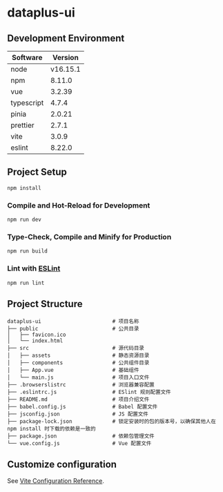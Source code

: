 # dataplus-ui

## Development Environment

| Software    | Version     |
|-------------|-------------|
| node        | v16.15.1    |
| npm         | 8.11.0      |
| vue         | 3.2.39      |
| typescript  | 4.7.4       |
| pinia       | 2.0.21      |
| prettier    | 2.7.1       |
| vite        | 3.0.9       |
| eslint      | 8.22.0      |

## Project Setup

```
npm install
```

### Compile and Hot-Reload for Development

```
npm run dev
```

### Type-Check, Compile and Minify for Production

```
npm run build
```

### Lint with [ESLint](https://eslint.org/)

```
npm run lint
```

## Project Structure

```
dataplus-ui                       # 项目名称
├── public                        # 公共目录
│   ├── favicon.ico
│   └── index.html
├── src                           # 源代码目录
│   ├── assets                    # 静态资源目录
│   ├── components                # 公共组件目录
│   ├── App.vue                   # 基础组件
│   └── main.js                   # 项目入口文件
├── .browserslistrc               # 浏览器兼容配置
├── .eslintrc.js                  # ESlint 规则配置文件
├── README.md                     # 项目介绍文件
├── babel.config.js               # Babel 配置文件
├── jsconfig.json                 # JS 配置文件
├── package-lock.json             # 锁定安装时的包的版本号，以确保其他人在 npm install 时下载的依赖是一致的
├── package.json                  # 依赖包管理文件
└── vue.config.js                 # Vue 配置文件
```

## Customize configuration

See [Vite Configuration Reference](https://vitejs.dev/config/).
